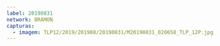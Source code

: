 ```yaml
---
label: 20190831
network: BRAMON
capturas:
  - imagem: TLP12/2019/201908/20190831/M20190831_020658_TLP_12P.jpg
---
```

